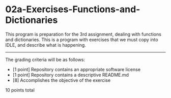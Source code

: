 # 02a-Exercises-Functions-and-Dictionaries

 This program is preparation for the 3rd assignment, dealing with functions and dictionaries.
 This is a program with exercises that we must copy into IDLE, and describe what is happening.

---

The grading criteria will be as follows:

* [1 point] Repository contains an appropriate software license
* [1 point] Repository contains a descriptive README.md
* [8] Accomplishes the objective of the exercise

10 points total
